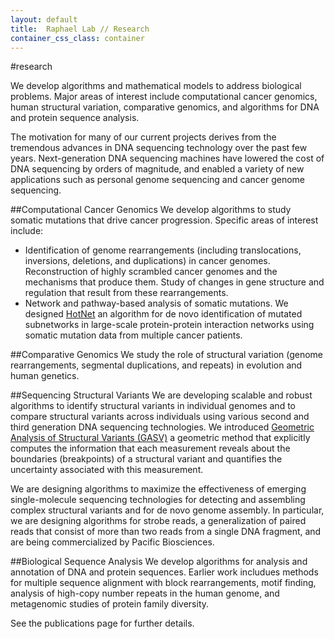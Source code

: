 ```yaml
---
layout: default
title:  Raphael Lab // Research
container_css_class: container
---
```

#research

We develop algorithms and mathematical models to address biological problems. Major areas of interest include computational cancer genomics, human structural variation, comparative genomics, and algorithms for DNA and protein sequence analysis.

The motivation for many of our current projects derives from the tremendous advances in DNA sequencing technology over the past few years. Next-generation DNA sequencing machines have lowered the cost of DNA sequencing by orders of magnitude, and enabled a variety of new applications such as personal genome sequencing and cancer genome sequencing.

##Computational Cancer Genomics
We develop algorithms to study somatic mutations that drive cancer progression. Specific areas of interest include:

* Identification of genome rearrangements (including translocations, inversions, deletions, and duplications) in cancer genomes. Reconstruction of highly scrambled cancer genomes and the mechanisms that produce them. Study of changes in gene structure and regulation that result from these rearrangements.
* Network and pathway-based analysis of somatic mutations. We designed [HotNet](/projects/hotnet) an algorithm for de novo identification of mutated subnetworks in large-scale protein-protein interaction networks using somatic mutation data from multiple cancer patients.

##Comparative Genomics
We study the role of structural variation (genome rearrangements, segmental duplications, and repeats) in evolution and human genetics.

##Sequencing Structural Variants
We are developing scalable and robust algorithms to identify structural variants in individual genomes and to compare structural variants across individuals using various second and third generation DNA sequencing technologies. We introduced [Geometric Analysis of Structural Variants (GASV)](/projects/structvar) a geometric method that explicitly computes the information that each measurement reveals about the boundaries (breakpoints) of a structural variant and quantifies the uncertainty associated with this measurement.

We are designing algorithms to maximize the effectiveness of emerging single-molecule sequencing technologies for detecting and assembling complex structural variants and for de novo genome assembly. In particular, we are designing algorithms for strobe reads, a generalization of paired reads that consist of more than two reads from a single DNA fragment, and are being commercialized by Pacific Biosciences.

##Biological Sequence Analysis
We develop algorithms for analysis and annotation of DNA and protein sequences. Earlier work includues methods for multiple sequence alignment with block rearrangements, motif finding, analysis of high-copy number repeats in the human genome, and metagenomic studies of protein family diversity.

See the publications page for further details.
